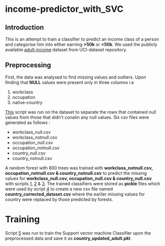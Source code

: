 # income-predictor_with_SVC

## Introduction

This is an attempt to train a classifier to predict an income class of a person and categorise him into either earning **>50k** or **<50k**. We used the publicly available [adult-income](https://archive.ics.uci.edu/ml/datasets/adult) dataset from UCI-dataset repository.

## Preprocessing
First, the data was analysed to find missing values and outliers. Upon finding that **NULL** values were present only in three columns i.e
1. workclass
2. occupation
3. native-country

[This](https://github.com/pk00095/income-predictor_with_SVC/blob/master/NaNseparator.py) script was run on the dataset to separate the rows that contained null values from those that didn't conatin any null values. Six csv files were generated as follows :

* workclass_null.csv
* workclass_notnull.csv
* occupation_null.csv
* occupation_notnull.csv
* country_null.csv
* country_notnull.csv

A random forest with 800 trees was trained with **workclass_notnull.csv, occupation_notnull.csv & country_notnull.csv** to predict the missing values for **workclass_null.csv, occupation_null.csv & country_null.csv** with scripts [1](https://github.com/pk00095/income-predictor_with_SVC/blob/master/workclass_randomforest.py), [2](https://github.com/pk00095/income-predictor_with_SVC/blob/master/occupation_randomforest.py) & [3](https://github.com/pk00095/income-predictor_with_SVC/blob/master/country_randomforest.py). The trained classifiers were stored as **pickle** files which were used by script [4](https://github.com/pk00095/income-predictor_with_SVC/blob/master/replace_nullcountry.py) to create a new csv file named **country_corrected_dataset.csv** where the earlier missing values for country were replaced by those predicted by forests.


# Training
Script [5](https://github.com/pk00095/income-predictor_with_SVC/blob/master/adult_svc.py) was run to train the Support vector machine Classifier upon the preprocessed data and save it as **country_updated_adult.pkl**.
